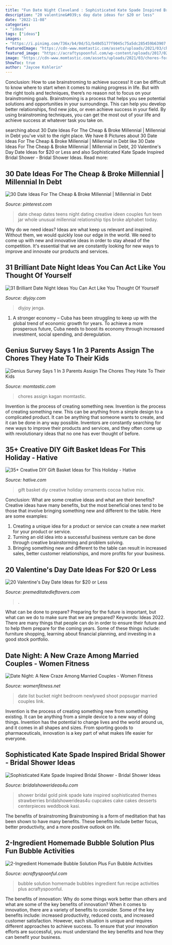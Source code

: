 ```yaml
---
title: "Fun Date Night Cleveland : Sophisticated Kate Spade Inspired Bridal Shower"
description: "20 valentine&#039;s day date ideas for $20 or less"
date: "2022-11-08"
categories:
- "ideas"
tags: ["ideas"]
images:
- "https://i.pinimg.com/736x/b4/0d/51/b40d5177f9045c75a5dc285459b63907.jpg"
featuredImage: "https://cdn-www.momtastic.com/assets/uploads/2021/03/chores-for-kids-640x426.jpg"
featured_image: "https://acraftyspoonful.com/wp-content/uploads/2017/02/2-Ingredient-Homemade-Bubble-Solution-and-other-awesome-ways-to-use-bubbles.jpg"
image: "https://cdn-www.momtastic.com/assets/uploads/2021/03/chores-for-kids-640x426.jpg"
ShowToc: true
author: "Jaycee Kshlerin"
---
```



Conclusion: How to use brainstroming to achieve success!
It can be difficult to know where to start when it comes to making progress in life. But with the right tools and techniques, there’s no reason not to focus on your brainstroming goals. Brainstroming is a process that helps you see potential solutions and opportunities in your surroundings. This can help you develop better relationships, find new jobs, or even achieve success in your field. By using brainstroming techniques, you can get the most out of your life and achieve success at whatever task you take on.

	

		
searching about 30 Date Ideas For The Cheap &amp; Broke Millennial | Millennial in Debt you've visit to the right place. We have 8 Pictures about 30 Date Ideas For The Cheap &amp; Broke Millennial | Millennial in Debt like 30 Date Ideas For The Cheap &amp; Broke Millennial | Millennial in Debt, 20 Valentine&#039;s Day Date Ideas for $20 or Less and also Sophisticated Kate Spade Inspired Bridal Shower - Bridal Shower Ideas. Read more:
		
    
## 30 Date Ideas For The Cheap &amp; Broke Millennial | Millennial In Debt

<img loading=lazy src="https://i.pinimg.com/736x/b4/0d/51/b40d5177f9045c75a5dc285459b63907.jpg" onerror="this.onerror=null;this.src='https://tse4.mm.bing.net/th?id=OIP.nslc5COP96Z2mLJCoRpNDgHaLG&amp;pid=15.1';" alt="30 Date Ideas For The Cheap &amp; Broke Millennial | Millennial in Debt">

_Source: pinterest.com_

>date cheap dates teens night dating creative ideen couples fun teen jar whole unusual millennial relationship tips broke alphabet today. 

	

Why do we need ideas?
Ideas are what keep us relevant and inspired. Without them, we would quickly lose our edge in the world. We need to come up with new and innovative ideas in order to stay ahead of the competition. It's essential that we are constantly looking for new ways to improve and innovate our products and services.

    
## 31 Brilliant Date Night Ideas You Can Act Like You Thought Of Yourself

<img loading=lazy src="https://diyjoy.com/wp-content/uploads/2017/01/Scary-Movie-Date-Night.jpg" onerror="this.onerror=null;this.src='https://tse1.mm.bing.net/th?id=OIP.j8GHjQXyTCObGsELzw3IdwHaKZ&amp;pid=15.1';" alt="31 Brilliant Date Night Ideas You Can Act Like You Thought Of Yourself">

_Source: diyjoy.com_

>diyjoy jenga. 

	

1. A stronger economy – Cuba has been struggling to keep up with the global trend of economic growth for years. To achieve a more prosperous future, Cuba needs to boost its economy through increased investment, social spending, and deregulation.

    
## Genius Survey Says 1 In 3 Parents Assign The Chores They Hate To Their Kids

<img loading=lazy src="https://cdn-www.momtastic.com/assets/uploads/2021/03/chores-for-kids-640x426.jpg" onerror="this.onerror=null;this.src='https://tse1.mm.bing.net/th?id=OIP.s7RVZM87Ot5WEgjPOWZtBwHaE7&amp;pid=15.1';" alt="Genius Survey Says 1 In 3 Parents Assign The Chores They Hate To Their Kids">

_Source: momtastic.com_

>chores assign kagan momtastic. 

	

Invention is the process of creating something new.
Invention is the process of creating something new. This can be anything from a simple design to a complicated product. It can be anything that someone wants to create, and it can be done in any way possible. Inventors are constantly searching for new ways to improve their products and services, and they often come up with revolutionary ideas that no one has ever thought of before.

    
## 35+ Creative DIY Gift Basket Ideas For This Holiday - Hative

<img loading=lazy src="https://hative.com/wp-content/uploads/2015/11/diy-gift-basket-ideas/11-creative-diy-gift-basket-ideas.jpg" onerror="this.onerror=null;this.src='https://tse1.mm.bing.net/th?id=OIP.ub9TIgyz9SN2lHbaJHXKtwHaQW&amp;pid=15.1';" alt="35+ Creative DIY Gift Basket Ideas for This Holiday - Hative">

_Source: hative.com_

>gift basket diy creative holiday ornaments cocoa hative mix. 

	

Conclusion: What are some creative ideas and what are their benefits?
Creative ideas have many benefits, but the most beneficial ones tend to be those that involve bringing something new and different to the table. Here are some examples:
1. Creating a unique idea for a product or service can create a new market for your product or service.
2. Turning an old idea into a successful business venture can be done through creative brainstorming and problem solving.
3. Bringing something new and different to the table can result in increased sales, better customer relationships, and more profits for your business.

    
## 20 Valentine&#039;s Day Date Ideas For $20 Or Less

<img loading=lazy src="https://premeditatedleftovers.com/wp-content/uploads/2016/01/20-Fun-Valentines-Day-Date-Ideas-for-20-dollars-or-less.jpg" onerror="this.onerror=null;this.src='https://tse4.mm.bing.net/th?id=OIP._qWp-TNMRdIkXs5ollxLrQHaO_&amp;pid=15.1';" alt="20 Valentine&#039;s Day Date Ideas for $20 or Less">

_Source: premeditatedleftovers.com_

>. 

	

What can be done to prepare?
Preparing for the future is important, but what can we do to make sure that we are prepared? Keywords: Ideas 2022. There are many things that people can do in order to ensure their future and to help them prepare for the coming years. Some of these things include: furniture shopping, learning about financial planning, and investing in a good stock portfolio.

    
## Date Night: A New Craze Among Married Couples - Women Fitness

<img loading=lazy src="https://www.womenfitness.net/wp/wp-content/uploads/2017/03/date-night3.jpg" onerror="this.onerror=null;this.src='https://tse4.mm.bing.net/th?id=OIP.tL3A0qnEl6xpmTpYkJobuQHaE8&amp;pid=15.1';" alt="Date Night: A New Craze Among Married Couples - Women Fitness">

_Source: womenfitness.net_

>date list bucket night bedroom newlywed shoot popsugar married couples link. 

	

Invention is the process of creating something new from something existing. It can be anything from a simple device to a new way of doing things. Invention has the potential to change lives and the world around us, and it comes in all shapes and sizes. From sporting goods to pharmaceuticals, innovation is a key part of what makes life easier for everyone.

    
## Sophisticated Kate Spade Inspired Bridal Shower - Bridal Shower Ideas

<img loading=lazy src="http://www.bridalshowerideas4u.com/wp-content/uploads/2016/05/Sophisticated-Kate-Spade-Inspired-Bridal-Shower-Strawberries.jpg" onerror="this.onerror=null;this.src='https://tse1.mm.bing.net/th?id=OIP.IR1i_03-tSMLZz-hGfVXBwHaLG&amp;pid=15.1';" alt="Sophisticated Kate Spade Inspired Bridal Shower - Bridal Shower Ideas">

_Source: bridalshowerideas4u.com_

>shower bridal gold pink spade kate inspired sophisticated themes strawberries bridalshowerideas4u cupcakes cake cakes desserts centerpieces weddbook kasi. 

	

The benefits of brainstroming
Brainstroming is a form of meditation that has been shown to have many benefits. These benefits include better focus, better productivity, and a more positive outlook on life.

    
## 2-Ingredient Homemade Bubble Solution Plus Fun Bubble Activities

<img loading=lazy src="https://acraftyspoonful.com/wp-content/uploads/2017/02/2-Ingredient-Homemade-Bubble-Solution-and-other-awesome-ways-to-use-bubbles.jpg" onerror="this.onerror=null;this.src='https://tse4.mm.bing.net/th?id=OIP.t_j_b-GsN5yVX8LJa-oGFQHaLM&amp;pid=15.1';" alt="2-Ingredient Homemade Bubble Solution Plus Fun Bubble Activities">

_Source: acraftyspoonful.com_

>bubble solution homemade bubbles ingredient fun recipe activities plus acraftyspoonful. 

	

The benefits of innovation: Why do some things work better than others and what are some of the key benefits of innovation?
When it comes to innovation, there are a variety of benefits to consider. Some of the key benefits include: increased productivity, reduced costs, and increased customer satisfaction. However, each situation is unique and requires different approaches to achieve success. To ensure that your innovation efforts are successful, you must understand the key benefits and how they can benefit your business.

